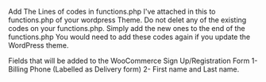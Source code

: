 Add The Lines of codes in functions.php I've attached in this to functions.php of your wordpress Theme. Do not delet any of the existing codes on your functions.php. Simply add the new ones to the end of the functions.php You would need to add these codes again if you update the WordPress theme.

Fields that will be added to the WooCommerce Sign Up/Registration Form
1- Billing Phone (Labelled as Delivery form)
2- First name and Last name.

